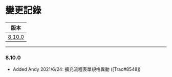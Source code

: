 變更記錄
===
| 版本 |
| :---: |
| [8.10.0](#v8_10_0) |

***
### <a id='v8_10_0'></a>8.10.0
* Added Andy 2021/6/24: 擴充流程表單規格異動 ([Trac#8548])
